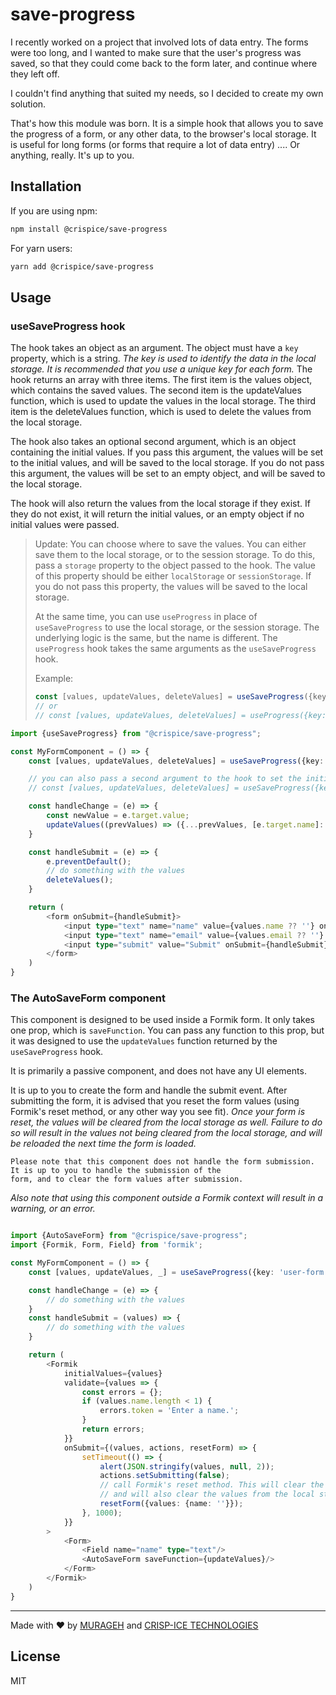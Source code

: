 # save-progress

I recently worked on a project that involved lots of data entry.
The forms were too long, and I wanted to make sure that the user's progress was saved,
so that they could come back to the form later,
and continue where they left off.

I couldn't find anything that suited my needs, so I decided to create my own solution.

That's how this module was born. It is a simple hook that allows you to save
the progress of a form, or any other data, to the browser's local storage.
It is useful for long forms (or forms that require a lot of data entry)
.... Or anything, really. It's up to you.

## Installation

If you are using npm:

```bash
npm install @crispice/save-progress
```

For yarn users:

```bash
yarn add @crispice/save-progress
```

## Usage

### useSaveProgress hook

The hook takes an object as an argument. The object must have a `key` property, which is a string.
*The key is used to identify the data in the local storage. It is recommended that you use a unique key for each form.*
The hook returns an array with three items. The first item is the values object, which contains the saved values.
The second item is the updateValues function, which is used to update the values in the local storage.
The third item is the deleteValues function, which is used to delete the values from the local storage.

The hook also takes an optional second argument, which is an object containing the initial values.
If you pass this argument, the values will be set to the initial values, and will be saved to the local storage.
If you do not pass this argument, the values will be set to an empty object, and will be saved to the local storage.

The hook will also return the values from the local storage if they exist. If they do not exist, it will return the
initial values, or an empty object if no initial values were passed.

> Update: You can choose where to save the values. You can either save them to the local storage, or to the session storage.
> To do this, pass a `storage` property to the object passed to the hook. The value of this property should be either
> `localStorage` or `sessionStorage`. If you do not pass this property, the values will be saved to the local storage.
> 
> At the same time, you can use `useProgress` in place of `useSaveProgress` to use the local storage, or the session storage.
> The underlying logic is the same, but the name is different. The `useProgress` hook takes the same arguments as the
> `useSaveProgress` hook.
> 
> Example:
> ```typescript jsx
> const [values, updateValues, deleteValues] = useSaveProgress({key: 'user-form', storage: sessionStorage});
> // or
> // const [values, updateValues, deleteValues] = useProgress({key: 'user-form', storage: sessionStorage});
> ```

```typescript jsx
import {useSaveProgress} from "@crispice/save-progress";

const MyFormComponent = () => {
    const [values, updateValues, deleteValues] = useSaveProgress({key: 'user-form'});

    // you can also pass a second argument to the hook to set the initial values
    // const [values, updateValues, deleteValues] = useSaveProgress({key: 'user-form', initialValues: {name: '', email: ''}});

    const handleChange = (e) => {
        const newValue = e.target.value;
        updateValues((prevValues) => ({...prevValues, [e.target.name]: newValue}));
    }

    const handleSubmit = (e) => {
        e.preventDefault();
        // do something with the values
        deleteValues();
    }

    return (
        <form onSubmit={handleSubmit}>
            <input type="text" name="name" value={values.name ?? ''} onChange={handleChange}/>
            <input type="text" name="email" value={values.email ?? ''} onChange={handleChange}/>
            <input type="submit" value="Submit" onSubmit={handleSubmit}/>
        </form>
    )
}

```

### The AutoSaveForm component

This component is designed to be used inside a Formik form. It only takes one prop, which is `saveFunction`. You can
pass any function to this prop, but it was designed to use the `updateValues` function returned by the `useSaveProgress`
hook.

It is primarily a passive component, and does not have any UI elements.

It is up to you to create the form and handle the submit event. After submitting the form, it is advised that you reset
the form values (using Formik's reset method, or any other way you see fit).
*Once your form is reset, the values will be cleared from the local storage as well. Failure to do so will result in the
values not being cleared from the local storage, and will be reloaded the next time the form is loaded.*

    Please note that this component does not handle the form submission. It is up to you to handle the submission of the
    form, and to clear the form values after submission.

*Also note that using this component outside a Formik context will result in a warning, or an error.*

```typescript jsx

import {AutoSaveForm} from "@crispice/save-progress";
import {Formik, Form, Field} from 'formik';

const MyFormComponent = () => {
    const [values, updateValues, _] = useSaveProgress({key: 'user-form', initialValues: {name: ''}});

    const handleChange = (e) => {
        // do something with the values
    }
    const handleSubmit = (values) => {
        // do something with the values
    }

    return (
        <Formik
            initialValues={values}
            validate={values => {
                const errors = {};
                if (values.name.length < 1) {
                    errors.token = 'Enter a name.';
                }
                return errors;
            }}
            onSubmit={(values, actions, resetForm) => {
                setTimeout(() => {
                    alert(JSON.stringify(values, null, 2));
                    actions.setSubmitting(false);
                    // call Formik's reset method. This will clear the form values, 
                    // and will also clear the values from the local storage.
                    resetForm({values: {name: ''}});
                }, 1000);
            }}
        >
            <Form>
                <Field name="name" type="text"/>
                <AutoSaveForm saveFunction={updateValues}/>
            </Form>
        </Formik>
    )
}

```

---
Made with ❤️ by [MURAGEH](https://github.com/murageh) and [CRISP-ICE TECHNOLOGIES](https://crispice.netlify.app)

## License

MIT
